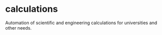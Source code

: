 # calculations
Automation of scientific and engineering calculations for universities and other needs.
